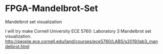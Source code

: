 # FPGA-Mandelbrot-Set
Mandelbrot set visualization

I will try make Cornell University ECE 5760: Laboratory 3 Mandelbrot set visualization.
http://people.ece.cornell.edu/land/courses/ece5760/LABS/s2019/lab3_mandelbrot.html
